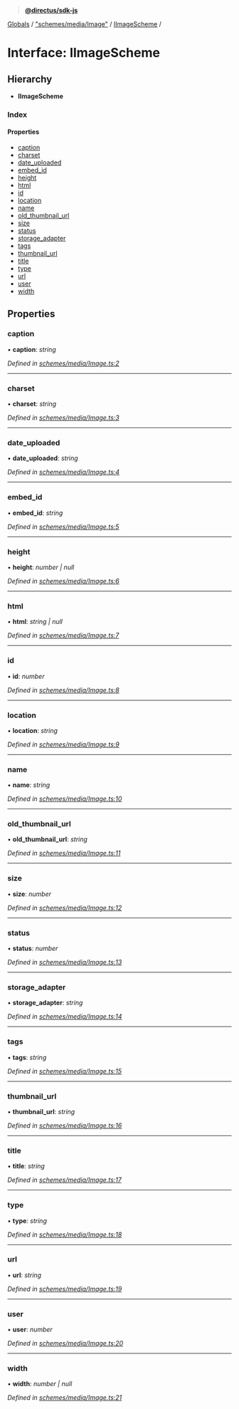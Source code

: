 > **[@directus/sdk-js](../README.md)**

[Globals](../README.md) / ["schemes/media/Image"](../modules/_schemes_media_image_.md) / [IImageScheme](_schemes_media_image_.iimagescheme.md) /

# Interface: IImageScheme

## Hierarchy

* **IImageScheme**

### Index

#### Properties

* [caption](_schemes_media_image_.iimagescheme.md#caption)
* [charset](_schemes_media_image_.iimagescheme.md#charset)
* [date_uploaded](_schemes_media_image_.iimagescheme.md#date_uploaded)
* [embed_id](_schemes_media_image_.iimagescheme.md#embed_id)
* [height](_schemes_media_image_.iimagescheme.md#height)
* [html](_schemes_media_image_.iimagescheme.md#html)
* [id](_schemes_media_image_.iimagescheme.md#id)
* [location](_schemes_media_image_.iimagescheme.md#location)
* [name](_schemes_media_image_.iimagescheme.md#name)
* [old_thumbnail_url](_schemes_media_image_.iimagescheme.md#old_thumbnail_url)
* [size](_schemes_media_image_.iimagescheme.md#size)
* [status](_schemes_media_image_.iimagescheme.md#status)
* [storage_adapter](_schemes_media_image_.iimagescheme.md#storage_adapter)
* [tags](_schemes_media_image_.iimagescheme.md#tags)
* [thumbnail_url](_schemes_media_image_.iimagescheme.md#thumbnail_url)
* [title](_schemes_media_image_.iimagescheme.md#title)
* [type](_schemes_media_image_.iimagescheme.md#type)
* [url](_schemes_media_image_.iimagescheme.md#url)
* [user](_schemes_media_image_.iimagescheme.md#user)
* [width](_schemes_media_image_.iimagescheme.md#width)

## Properties

###  caption

• **caption**: *string*

*Defined in [schemes/media/Image.ts:2](https://github.com/janbiasi/sdk-js/blob/75383ea/src/schemes/media/Image.ts#L2)*

___

###  charset

• **charset**: *string*

*Defined in [schemes/media/Image.ts:3](https://github.com/janbiasi/sdk-js/blob/75383ea/src/schemes/media/Image.ts#L3)*

___

###  date_uploaded

• **date_uploaded**: *string*

*Defined in [schemes/media/Image.ts:4](https://github.com/janbiasi/sdk-js/blob/75383ea/src/schemes/media/Image.ts#L4)*

___

###  embed_id

• **embed_id**: *string*

*Defined in [schemes/media/Image.ts:5](https://github.com/janbiasi/sdk-js/blob/75383ea/src/schemes/media/Image.ts#L5)*

___

###  height

• **height**: *number | null*

*Defined in [schemes/media/Image.ts:6](https://github.com/janbiasi/sdk-js/blob/75383ea/src/schemes/media/Image.ts#L6)*

___

###  html

• **html**: *string | null*

*Defined in [schemes/media/Image.ts:7](https://github.com/janbiasi/sdk-js/blob/75383ea/src/schemes/media/Image.ts#L7)*

___

###  id

• **id**: *number*

*Defined in [schemes/media/Image.ts:8](https://github.com/janbiasi/sdk-js/blob/75383ea/src/schemes/media/Image.ts#L8)*

___

###  location

• **location**: *string*

*Defined in [schemes/media/Image.ts:9](https://github.com/janbiasi/sdk-js/blob/75383ea/src/schemes/media/Image.ts#L9)*

___

###  name

• **name**: *string*

*Defined in [schemes/media/Image.ts:10](https://github.com/janbiasi/sdk-js/blob/75383ea/src/schemes/media/Image.ts#L10)*

___

###  old_thumbnail_url

• **old_thumbnail_url**: *string*

*Defined in [schemes/media/Image.ts:11](https://github.com/janbiasi/sdk-js/blob/75383ea/src/schemes/media/Image.ts#L11)*

___

###  size

• **size**: *number*

*Defined in [schemes/media/Image.ts:12](https://github.com/janbiasi/sdk-js/blob/75383ea/src/schemes/media/Image.ts#L12)*

___

###  status

• **status**: *number*

*Defined in [schemes/media/Image.ts:13](https://github.com/janbiasi/sdk-js/blob/75383ea/src/schemes/media/Image.ts#L13)*

___

###  storage_adapter

• **storage_adapter**: *string*

*Defined in [schemes/media/Image.ts:14](https://github.com/janbiasi/sdk-js/blob/75383ea/src/schemes/media/Image.ts#L14)*

___

###  tags

• **tags**: *string*

*Defined in [schemes/media/Image.ts:15](https://github.com/janbiasi/sdk-js/blob/75383ea/src/schemes/media/Image.ts#L15)*

___

###  thumbnail_url

• **thumbnail_url**: *string*

*Defined in [schemes/media/Image.ts:16](https://github.com/janbiasi/sdk-js/blob/75383ea/src/schemes/media/Image.ts#L16)*

___

###  title

• **title**: *string*

*Defined in [schemes/media/Image.ts:17](https://github.com/janbiasi/sdk-js/blob/75383ea/src/schemes/media/Image.ts#L17)*

___

###  type

• **type**: *string*

*Defined in [schemes/media/Image.ts:18](https://github.com/janbiasi/sdk-js/blob/75383ea/src/schemes/media/Image.ts#L18)*

___

###  url

• **url**: *string*

*Defined in [schemes/media/Image.ts:19](https://github.com/janbiasi/sdk-js/blob/75383ea/src/schemes/media/Image.ts#L19)*

___

###  user

• **user**: *number*

*Defined in [schemes/media/Image.ts:20](https://github.com/janbiasi/sdk-js/blob/75383ea/src/schemes/media/Image.ts#L20)*

___

###  width

• **width**: *number | null*

*Defined in [schemes/media/Image.ts:21](https://github.com/janbiasi/sdk-js/blob/75383ea/src/schemes/media/Image.ts#L21)*